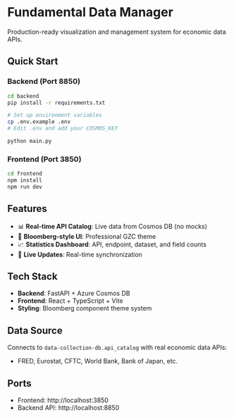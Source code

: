 # Fundamental Data Manager

Production-ready visualization and management system for economic data APIs.

## Quick Start

### Backend (Port 8850)
```bash
cd backend
pip install -r requirements.txt

# Set up environment variables
cp .env.example .env
# Edit .env and add your COSMOS_KEY

python main.py
```

### Frontend (Port 3850)
```bash
cd frontend
npm install
npm run dev
```

## Features

- 📊 **Real-time API Catalog**: Live data from Cosmos DB (no mocks)
- 🎨 **Bloomberg-style UI**: Professional GZC theme
- 📈 **Statistics Dashboard**: API, endpoint, dataset, and field counts
- 🔄 **Live Updates**: Real-time synchronization

## Tech Stack

- **Backend**: FastAPI + Azure Cosmos DB
- **Frontend**: React + TypeScript + Vite
- **Styling**: Bloomberg component theme system

## Data Source

Connects to `data-collection-db.api_catalog` with real economic data APIs:
- FRED, Eurostat, CFTC, World Bank, Bank of Japan, etc.

## Ports

- Frontend: http://localhost:3850
- Backend API: http://localhost:8850